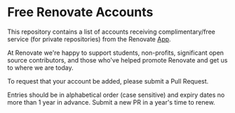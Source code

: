 # Free Renovate Accounts

This repository contains a list of accounts receiving complimentary/free service (for private repositories) from the Renovate [App](https://github.com/marketplace/renovate).

At Renovate we're happy to support students, non-profits, significant open source contributors, and those who've helped promote Renovate and get us to where we are today.

To request that your account be added, please submit a Pull Request.

Entries should be in alphabetical order (case sensitive) and expiry dates no more than 1 year in advance. Submit a new PR in a year's time to renew.
